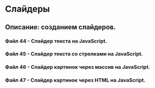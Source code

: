 # Слайдеры
## Описание: созданием слайдеров.

### Файл 44 - Слайдер текста на JavaScript.
### Файл 45 - Слайдер текста со стрелками на JavaScript.
### Файл 46 - Слайдер картинок через массив на JavaScript.
### Файл 47 - Слайдер картинок через HTML на JavaScript.
